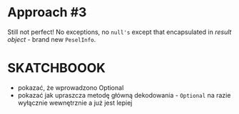 # Approach #3

Still not perfect! No exceptions, no `null's` except that encapsulated
in _result object_ -  brand new `PeselInfo`.

# SKATCHBOOOK

* pokazać, że wprowadzono Optional
* pokazać jak upraszcza metodę główną dekodowania - `Optional` na razie wyłącznie
 wewnętrznie a już jest lepiej